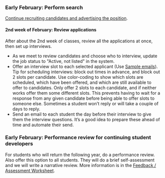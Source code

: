 ### Early February: Perform search

[Continue recruiting candidates and advertising the position](../recruitment.md).

#### 2nd week of February: Review applications

After about the 2nd week of classes, review all the applications at once, then set up interviews.

-   As we meet to review candidates and choose who to interview, update the job status to "Active, not listed" in the system.
-   Offer an interview slot to each selected applicant (Use [Sample emails](https://docs.google.com/document/d/1G__PXgp6DZd9-EomEyHutr9CvZlNzudZ3kXfmb4BDxA/edit)). Tip for scheduling interviews: block out times in advance, and block out 2 slots per candidate. Use color-coding to show which slots are scheduled, which have been offered, and which are still available to offer to candidates. Only offer 2 slots to each candidate, and if neither works offer them some different slots. This prevents having to wait for a response from any given candidate before being able to offer slots to someone else. Sometimes a student won’t reply or will take a couple of days to reply.
-   Send an email to each student the day before their interview to give them the interview questions. It’s a good idea to prepare these ahead of time and automate their send.


### Early February: Performance review for continuing student developers

For students who will return the following year, do a performance review. Also offer this option to all students. They will do a brief self-assessment and we will write a narrative review. More information is in the [Feedback / Assessment Worksheet](https://docs.google.com/document/d/1VkdHNC794q0KG6mUvCTrvHM-CU4ngGZhSchP4yd4xaU/edit).
